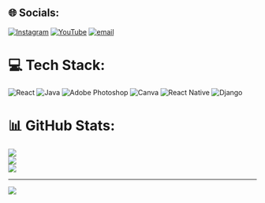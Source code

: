 
## 🌐 Socials:
[![Instagram](https://img.shields.io/badge/Instagram-%23E4405F.svg?logo=Instagram&logoColor=white)](https://instagram.com/ninechaku) [![YouTube](https://img.shields.io/badge/YouTube-%23FF0000.svg?logo=YouTube&logoColor=white)](https://youtube.com/@@9chaku) [![email](https://img.shields.io/badge/Email-D14836?logo=gmail&logoColor=white)](mailto:charann.kr9@gmail.com) 

# 💻 Tech Stack:
![React](https://img.shields.io/badge/react-%2320232a.svg?style=for-the-badge&logo=react&logoColor=%2361DAFB) ![Java](https://img.shields.io/badge/java-%23ED8B00.svg?style=for-the-badge&logo=openjdk&logoColor=white) ![Adobe Photoshop](https://img.shields.io/badge/adobe%20photoshop-%2331A8FF.svg?style=for-the-badge&logo=adobe%20photoshop&logoColor=white) ![Canva](https://img.shields.io/badge/Canva-%2300C4CC.svg?style=for-the-badge&logo=Canva&logoColor=white) ![React Native](https://img.shields.io/badge/react_native-%2320232a.svg?style=for-the-badge&logo=react&logoColor=%2361DAFB) ![Django](https://img.shields.io/badge/django-%23092E20.svg?style=for-the-badge&logo=django&logoColor=white)
# 📊 GitHub Stats:
![](https://github-readme-stats.vercel.app/api?username=charan-911&theme=dark&hide_border=false&include_all_commits=false&count_private=false)<br/>
![](https://nirzak-streak-stats.vercel.app/?user=charan-911&theme=dark&hide_border=false)<br/>
![](https://github-readme-stats.vercel.app/api/top-langs/?username=charan-911&theme=dark&hide_border=false&include_all_commits=false&count_private=false&layout=compact)

---
[![](https://visitcount.itsvg.in/api?id=charan-911&icon=0&color=0)](https://visitcount.itsvg.in)

<!-- Proudly created with GPRM ( https://gprm.itsvg.in ) -->
